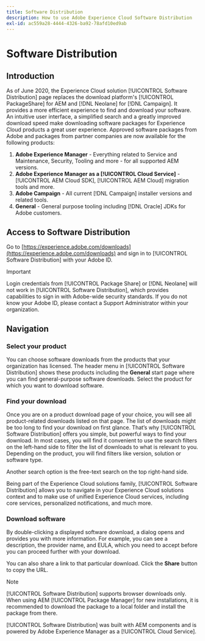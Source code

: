 ```yaml
---
title: Software Distribution
description: How to use Adobe Experience Cloud Software Distribution
exl-id: ac559a28-4444-4326-ba92-78afd10ed9ab
---
```

# Software Distribution

## Introduction

As of June 2020, the Experience Cloud solution [!UICONTROL Software Distribution] page replaces the download platform's [!UICONTROL PackageShare] for AEM and [!DNL Neolane] for [!DNL Campaign]. It provides a more efficient experience to find and download your software. An intuitive user interface, a simplified search and a greatly improved download speed make downloading software packages for Experience Cloud products a great user experience. Approved software packages from Adobe and packages from partner companies are now available for the following products:

1. **Adobe Experience Manager** - Everything related to Service and Maintenance, Security, Tooling and more - for all supported AEM versions.
1. **Adobe Experience Manager as a [!UICONTROL Cloud Service]** - [!UICONTROL AEM Cloud SDK], [!UICONTROL AEM Cloud] migration tools and more.
1. **Adobe Campaign** - All current [!DNL Campaign] installer versions and related tools.
1. **General** - General purpose tooling including [!DNL Oracle] JDKs for Adobe customers.

## Access to Software Distribution

Go to [https://experience.adobe.com/downloads](https://experience.adobe.com/downloads) and sign in to [!UICONTROL Software Distribution] with your Adobe ID.

>[!IMPORTANT]
>
>Login credentials from [!UICONTROL Package Share] or [!DNL Neolane] will not work in [!UICONTROL Software Distribution], which provides capabilities to sign in with Adobe-wide security standards. If you do not know your Adobe ID, please contact a Support Administrator within your organization.

## Navigation

### Select your product

You can choose software downloads from the products that your organization has licensed. The header menu in [!UICONTROL Software Distribution] shows these products including the **General** start page where you can find general-purpose software downloads. Select the product for which you want to download software.

### Find your download

Once you are on a product download page of your choice, you will see all product-related downloads listed on that page. The list of downloads might be too long to find your download on first glance. That’s why [!UICONTROL Software Distribution] offers you simple, but powerful ways to find your download. In most cases, you will find it convenient to use the search filters on the left-hand side to filter the list of downloads to what is relevant to you. Depending on the product, you will find filters like version, solution or software type.

Another search option is the free-text search on the top right-hand side.

Being part of the Experience Cloud solutions family, [!UICONTROL Software Distribution] allows you to navigate in your Experience Cloud solutions context and to make use of unified Experience Cloud services, including core services, personalized notifications, and much more.

### Download software

By double-clicking a displayed software download, a dialog opens and provides you with more information. For example, you can see a description, the provider name, and EULA, which you need to accept before you can proceed further with your download.

You can also share a link to that particular download. Click the **Share** button to copy the URL.

>[!NOTE]
>
>[!UICONTROL Software Distribution] supports browser downloads only. When using AEM [!UICONTROL Package Manager] for new installations, it is recommended to download the package to a local folder and install the package from there.

[!UICONTROL Software Distribution] was built with AEM components and is powered by Adobe Experience Manager as a [!UICONTROL Cloud Service].
